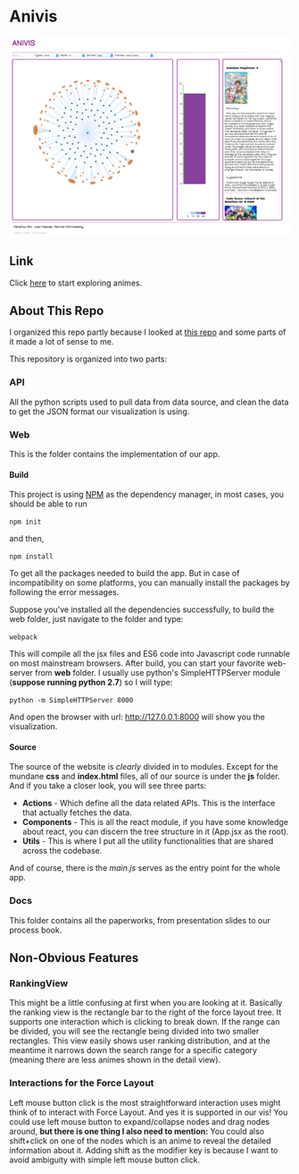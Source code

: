 # Anivis

![Screenshot](screenshot.png)

## Link

Click [here](http://hanjoes.github.io/anivis/) to start exploring animes.

## About This Repo

I organized this repo partly because I looked at [this repo](https://github.com/sxywu/wongfu) and some parts of it made a lot of sense to me.

This repository is organized into two parts:

### API

All the python scripts used to pull data from data source, and clean the data to get the JSON format our visualization is using.

### Web

This is the folder contains the implementation of our app.

#### Build

This project is using [NPM](https://www.npmjs.com/) as the dependency manager, in most cases, you should be able to run

`
npm init
`

and then,

`
npm install
`

To get all the packages needed to build the app. But in case of incompatibility on some platforms, you can manually install the packages by following the error messages.

Suppose you've installed all the dependencies successfully, to build the web folder, just navigate to the folder and type:

`
webpack
`

This will compile all the jsx files and ES6 code into Javascript code runnable on most mainstream browsers. After build, you can start your favorite web-server from **web** folder. I usually use python's SimpleHTTPServer module (**suppose running python 2.7**) so I will type:

`
python -m SimpleHTTPServer 8000
`

And open the browser with url: http://127.0.0.1:8000 will show you the visualization.

#### Source

The source of the website is *clearly* divided in to modules. Except for the mundane **css** and **index.html** files, all of our source is under the **js** folder. And if you take a closer look, you will see three parts:

* **Actions** - Which define all the data related APIs. This is the interface that actually fetches the data.
* **Components** - This is all the react module, if you have some knowledge about react, you can discern the tree structure in it (App.jsx as the root).
* **Utils** - This is where I put all the utility functionalities that are shared across the codebase.

And of course, there is the _main.js_ serves as the entry point for the whole app.

### Docs

This folder contains all the paperworks, from presentation slides to our process book.

## Non-Obvious Features

### RankingView

This might be a little confusing at first when you are looking at it. Basically the ranking view is the rectangle bar to the right of the force layout tree. It supports one interaction which is clicking to break down. If the range can be divided, you will see the rectangle being divided into two smaller rectangles. This view easily shows user ranking distribution, and at the meantime it narrows down the search range for a specific category (meaning there are less animes shown in the detail view).

### Interactions for the Force Layout

Left mouse button click is the most straightforward interaction uses might think of to interact with Force Layout. And yes it is supported in our vis! You could use left mouse button to expand/collapse nodes and drag nodes around, **but there is one thing I also need to mention:** You could also shift+click on one of the nodes which is an anime to reveal the detailed information about it. Adding shift as the modifier key is because I want to avoid ambiguity with simple left mouse button click.
